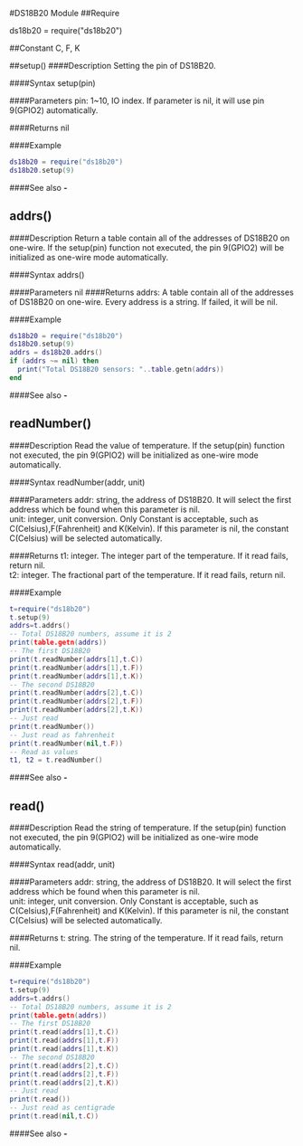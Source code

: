 #DS18B20 Module
##Require

ds18b20 = require("ds18b20")

##Constant
C, F, K

<a id="ds18b20_setup"></a>
##setup()
####Description
Setting the pin of DS18B20.<br />

####Syntax
setup(pin)

####Parameters
pin: 1~10, IO index. If parameter is nil, it will use pin 9(GPIO2) automatically.<br />

####Returns
nil

####Example
```lua
ds18b20 = require("ds18b20")
ds18b20.setup(9)
```

####See also
**-**   []()


<a id="ds18b20_addrs"></a>
## addrs()
####Description
Return a table contain all of the addresses of DS18B20 on one-wire. If the setup(pin) function not executed, the pin 9(GPIO2) will be initialized as one-wire mode automatically. <br />

####Syntax
addrs()

####Parameters
nil
####Returns
addrs: A table contain all of the addresses of DS18B20 on one-wire. Every address is a string. If failed, it will be nil. <br />

####Example
```lua
ds18b20 = require("ds18b20")
ds18b20.setup(9)
addrs = ds18b20.addrs()
if (addrs ~= nil) then
  print("Total DS18B20 sensors: "..table.getn(addrs))
end
```

####See also
**-**   []()


<a id="ds18b20_readNumber"></a>
## readNumber()
####Description
Read the value of temperature.  If the setup(pin) function not executed, the pin 9(GPIO2) will be initialized as one-wire mode automatically.  <br />

####Syntax
readNumber(addr, unit)

####Parameters
addr: string, the address of DS18B20. It will select the first address which be found when this parameter is nil.<br />
unit: integer, unit conversion. Only Constant is acceptable, such as C(Celsius),F(Fahrenheit) and K(Kelvin). If this parameter is nil, the constant C(Celsius) will be selected automatically. <br />

####Returns
t1: integer. The integer part of the temperature. If it read fails, return nil. <br />
t2: integer. The fractional part of the temperature. If it read fails, return nil. <br />

####Example
```lua
t=require("ds18b20")
t.setup(9)
addrs=t.addrs()
-- Total DS18B20 numbers, assume it is 2
print(table.getn(addrs))
-- The first DS18B20
print(t.readNumber(addrs[1],t.C))
print(t.readNumber(addrs[1],t.F))
print(t.readNumber(addrs[1],t.K))
-- The second DS18B20
print(t.readNumber(addrs[2],t.C))
print(t.readNumber(addrs[2],t.F))
print(t.readNumber(addrs[2],t.K))
-- Just read
print(t.readNumber())
-- Just read as fahrenheit
print(t.readNumber(nil,t.F))
-- Read as values
t1, t2 = t.readNumber()
```
####See also
**-**   []()

<a id="ds18b20_read"></a>
## read()
####Description
Read the string of temperature.  If the setup(pin) function not executed, the pin 9(GPIO2) will be initialized as one-wire mode automatically.  <br />

####Syntax
read(addr, unit)

####Parameters
addr: string, the address of DS18B20. It will select the first address which be found when this parameter is nil.<br />
unit: integer, unit conversion. Only Constant is acceptable, such as C(Celsius),F(Fahrenheit) and K(Kelvin). If this parameter is nil, the constant C(Celsius) will be selected automatically. <br />

####Returns
t: string. The string of the temperature. If it read fails, return nil.<br />

####Example
```lua
t=require("ds18b20")
t.setup(9)
addrs=t.addrs()
-- Total DS18B20 numbers, assume it is 2
print(table.getn(addrs))
-- The first DS18B20
print(t.read(addrs[1],t.C))
print(t.read(addrs[1],t.F))
print(t.read(addrs[1],t.K))
-- The second DS18B20
print(t.read(addrs[2],t.C))
print(t.read(addrs[2],t.F))
print(t.read(addrs[2],t.K))
-- Just read
print(t.read())
-- Just read as centigrade
print(t.read(nil,t.C))

```
####See also
**-**   []()

